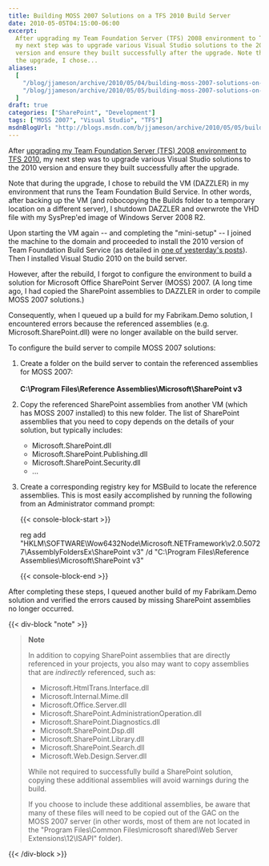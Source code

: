 ```yaml
---
title: Building MOSS 2007 Solutions on a TFS 2010 Build Server
date: 2010-05-05T04:15:00-06:00
excerpt:
  After upgrading my Team Foundation Server (TFS) 2008 environment to TFS 2010 ,
  my next step was to upgrade various Visual Studio solutions to the 2010
  version and ensure they built successfully after the upgrade. Note that during
  the upgrade, I chose...
aliases:
  [
    "/blog/jjameson/archive/2010/05/04/building-moss-2007-solutions-on-a-tfs-2010-build-server.aspx",
    "/blog/jjameson/archive/2010/05/05/building-moss-2007-solutions-on-a-tfs-2010-build-server.aspx",
  ]
draft: true
categories: ["SharePoint", "Development"]
tags: ["MOSS 2007", "Visual Studio", "TFS"]
msdnBlogUrl: "http://blogs.msdn.com/b/jjameson/archive/2010/05/05/building-moss-2007-solutions-on-a-tfs-2010-build-server.aspx"
---
```


After
[upgrading my Team Foundation Server (TFS) 2008 environment to TFS 2010](/blog/jjameson/2010/05/04/upgrade-team-foundation-server-2008-to-tfs-2010-and-sharepoint-server-2010-overview),
my next step was to upgrade various Visual Studio solutions to the 2010 version
and ensure they built successfully after the upgrade.

Note that during the upgrade, I chose to rebuild the VM (DAZZLER) in my
environment that runs the Team Foundation Build Service. In other words, after
backing up the VM (and robocopying the Builds folder to a temporary location on
a different server), I shutdown DAZZLER and overwrote the VHD file with my
SysPrep'ed image of Windows Server 2008 R2.

Upon starting the VM again -- and completing the "mini-setup" -- I joined the
machine to the domain and proceeded to install the 2010 version of Team
Foundation Build Service (as detailed in
[one of yesterday's posts](/blog/jjameson/2010/05/04/upgrade-team-foundation-server-2008-to-tfs-2010-and-sharepoint-server-2010)).
Then I installed Visual Studio 2010 on the build server.

However, after the rebuild, I forgot to configure the environment to build a
solution for Microsoft Office SharePoint Server (MOSS) 2007. (A long time ago, I
had copied the SharePoint assemblies to DAZZLER in order to compile MOSS 2007
solutions.)

Consequently, when I queued up a build for my Fabrikam.Demo solution, I
encountered errors because the referenced assemblies (e.g.
Microsoft.SharePoint.dll) were no longer available on the build server.

To configure the build server to compile MOSS 2007 solutions:

1. Create a folder on the build server to contain the referenced assemblies for
   MOSS 2007:\
   \
   **C:\Program Files\Reference Assemblies\Microsoft\SharePoint v3**

2. Copy the referenced SharePoint assemblies from another VM (which has MOSS
   2007 installed) to this new folder. The list of SharePoint assemblies that
   you need to copy depends on the details of your solution, but typically
   includes:
   
   - Microsoft.SharePoint.dll
   - Microsoft.SharePoint.Publishing.dll
   - Microsoft.SharePoint.Security.dll
   - ...

3. Create a corresponding registry key for MSBuild to locate the reference
   assemblies. This is most easily accomplished by running the following from an
   Administrator command prompt:
   
   {{< console-block-start >}}
   
   reg add
   "HKLM\SOFTWARE\Wow6432Node\Microsoft\.NETFramework\v2.0.50727\AssemblyFoldersEx\SharePoint
   v3" /d "C:\Program Files\Reference Assemblies\Microsoft\SharePoint v3"
   
   {{< console-block-end >}}

After completing these steps, I queued another build of my Fabrikam.Demo
solution and verified the errors caused by missing SharePoint assemblies no
longer occurred.

{{< div-block "note" >}}

> **Note**
>
> In addition to copying SharePoint assemblies that are directly referenced in
> your projects, you also may want to copy assemblies that are _indirectly_
> referenced, such as:
>
> - Microsoft.HtmlTrans.Interface.dll
> - Microsoft.Internal.Mime.dll
> - Microsoft.Office.Server.dll
> - Microsoft.SharePoint.AdministrationOperation.dll
> - Microsoft.SharePoint.Diagnostics.dll
> - Microsoft.SharePoint.Dsp.dll
> - Microsoft.SharePoint.Library.dll
> - Microsoft.SharePoint.Search.dll
> - Microsoft.Web.Design.Server.dll
>
> While not required to successfully build a SharePoint solution, copying these
> additional assemblies will avoid warnings during the build.
>
> If you choose to include these additional assemblies, be aware that many of
> these files will need to be copied out of the GAC on the MOSS 2007 server (in
> other words, most of them are not located in the "Program Files\Common
> Files\microsoft shared\Web Server Extensions\12\ISAPI" folder).

{{< /div-block >}}

